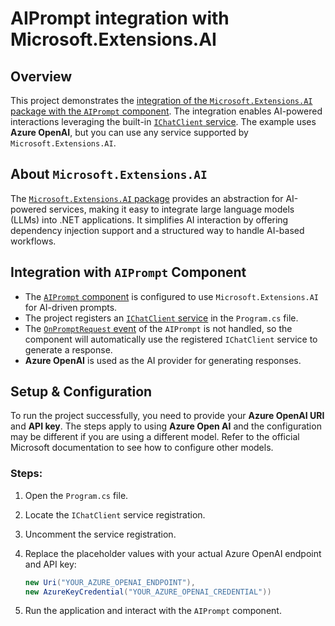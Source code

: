 # AIPrompt integration with Microsoft.Extensions.AI

## Overview

This project demonstrates the [integration of the `Microsoft.Extensions.AI` package with the `AIPrompt` component](https://www.telerik.com/blazor-ui/documentation/common-features/microsoft-extensions-ai-integration). The integration enables AI-powered interactions leveraging the built-in [`IChatClient` service](https://learn.microsoft.com/en-us/dotnet/api/microsoft.extensions.ai.ichatclient?view=net-9.0-pp). The example uses **Azure OpenAI**, but you can use any service supported by `Microsoft.Extensions.AI`. 

## About `Microsoft.Extensions.AI`

The [`Microsoft.Extensions.AI` package](https://learn.microsoft.com/en-us/dotnet/api/microsoft.extensions.ai?view=net-9.0-pp) provides an abstraction for AI-powered services, making it easy to integrate large language models (LLMs) into .NET applications. It simplifies AI interaction by offering dependency injection support and a structured way to handle AI-based workflows.

## Integration with `AIPrompt` Component

- The [`AIPrompt` component](https://www.telerik.com/blazor-ui/documentation/components/aiprompt/overview) is configured to use `Microsoft.Extensions.AI` for AI-driven prompts.
- The project registers an [`IChatClient` service](https://learn.microsoft.com/en-us/dotnet/api/microsoft.extensions.ai.ichatclient?view=net-9.0-pp) in the `Program.cs` file.
- The [`OnPromptRequest` event](https://www.telerik.com/blazor-ui/documentation/components/aiprompt/events#onpromptrequest) of the `AIPrompt` is not handled, so the component will automatically use the registered `IChatClient` service to generate a response.
- **Azure OpenAI** is used as the AI provider for generating responses.

## Setup & Configuration

To run the project successfully, you need to provide your **Azure OpenAI URI** and **API key**. The steps apply to using **Azure Open AI** and the configuration may be different if you are using a different model. Refer to the official Microsoft documentation to see how to configure other models.

### Steps:

1. Open the `Program.cs` file.
2. Locate the `IChatClient` service registration.
3. Uncomment the service registration.
3. Replace the placeholder values with your actual Azure OpenAI endpoint and API key:

   ```csharp
   new Uri("YOUR_AZURE_OPENAI_ENDPOINT"),
   new AzureKeyCredential("YOUR_AZURE_OPENAI_CREDENTIAL"))
   ```

4. Run the application and interact with the `AIPrompt` component.

